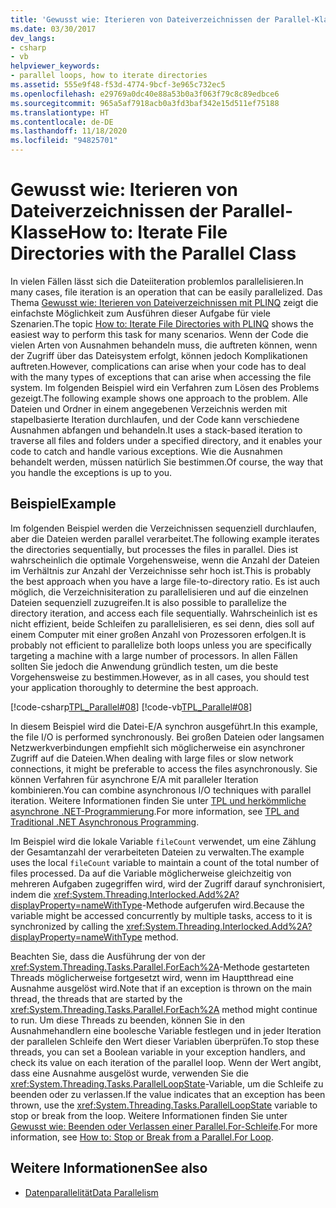 ```yaml
---
title: 'Gewusst wie: Iterieren von Dateiverzeichnissen der Parallel-Klasse'
ms.date: 03/30/2017
dev_langs:
- csharp
- vb
helpviewer_keywords:
- parallel loops, how to iterate directories
ms.assetid: 555e9f48-f53d-4774-9bcf-3e965c732ec5
ms.openlocfilehash: e29769a0dc40e88a53b0a3f063f79c8c89edbce6
ms.sourcegitcommit: 965a5af7918acb0a3fd3baf342e15d511ef75188
ms.translationtype: HT
ms.contentlocale: de-DE
ms.lasthandoff: 11/18/2020
ms.locfileid: "94825701"
---
```

# <a name="how-to-iterate-file-directories-with-the-parallel-class"></a><span data-ttu-id="e63d5-102">Gewusst wie: Iterieren von Dateiverzeichnissen der Parallel-Klasse</span><span class="sxs-lookup"><span data-stu-id="e63d5-102">How to: Iterate File Directories with the Parallel Class</span></span>
<span data-ttu-id="e63d5-103">In vielen Fällen lässt sich die Dateiiteration problemlos parallelisieren.</span><span class="sxs-lookup"><span data-stu-id="e63d5-103">In many cases, file iteration is an operation that can be easily parallelized.</span></span> <span data-ttu-id="e63d5-104">Das Thema [Gewusst wie: Iterieren von Dateiverzeichnissen mit PLINQ](how-to-iterate-file-directories-with-plinq.md) zeigt die einfachste Möglichkeit zum Ausführen dieser Aufgabe für viele Szenarien.</span><span class="sxs-lookup"><span data-stu-id="e63d5-104">The topic [How to: Iterate File Directories with PLINQ](how-to-iterate-file-directories-with-plinq.md) shows the easiest way to perform this task for many scenarios.</span></span> <span data-ttu-id="e63d5-105">Wenn der Code die vielen Arten von Ausnahmen behandeln muss, die auftreten können, wenn der Zugriff über das Dateisystem erfolgt, können jedoch Komplikationen auftreten.</span><span class="sxs-lookup"><span data-stu-id="e63d5-105">However, complications can arise when your code has to deal with the many types of exceptions that can arise when accessing the file system.</span></span> <span data-ttu-id="e63d5-106">Im folgenden Beispiel wird ein Verfahren zum Lösen des Problems gezeigt.</span><span class="sxs-lookup"><span data-stu-id="e63d5-106">The following example shows one approach to the problem.</span></span> <span data-ttu-id="e63d5-107">Alle Dateien und Ordner in einem angegebenen Verzeichnis werden mit stapelbasierte Iteration durchlaufen, und der Code kann verschiedene Ausnahmen abfangen und behandeln.</span><span class="sxs-lookup"><span data-stu-id="e63d5-107">It uses a stack-based iteration to traverse all files and folders under a specified directory, and it enables your code to catch and handle various exceptions.</span></span> <span data-ttu-id="e63d5-108">Wie die Ausnahmen behandelt werden, müssen natürlich Sie bestimmen.</span><span class="sxs-lookup"><span data-stu-id="e63d5-108">Of course, the way that you handle the exceptions is up to you.</span></span>  
  
## <a name="example"></a><span data-ttu-id="e63d5-109">Beispiel</span><span class="sxs-lookup"><span data-stu-id="e63d5-109">Example</span></span>  
 <span data-ttu-id="e63d5-110">Im folgenden Beispiel werden die Verzeichnissen sequenziell durchlaufen, aber die Dateien werden parallel verarbeitet.</span><span class="sxs-lookup"><span data-stu-id="e63d5-110">The following example iterates the directories sequentially, but processes the files in parallel.</span></span> <span data-ttu-id="e63d5-111">Dies ist wahrscheinlich die optimale Vorgehensweise, wenn die Anzahl der Dateien im Verhältnis zur Anzahl der Verzeichnisse sehr hoch ist.</span><span class="sxs-lookup"><span data-stu-id="e63d5-111">This is probably the best approach when you have a large file-to-directory ratio.</span></span> <span data-ttu-id="e63d5-112">Es ist auch möglich, die Verzeichnisiteration zu parallelisieren und auf die einzelnen Dateien sequenziell zuzugreifen.</span><span class="sxs-lookup"><span data-stu-id="e63d5-112">It is also possible to parallelize the directory iteration, and access each file sequentially.</span></span> <span data-ttu-id="e63d5-113">Wahrscheinlich ist es nicht effizient, beide Schleifen zu parallelisieren, es sei denn, dies soll auf einem Computer mit einer großen Anzahl von Prozessoren erfolgen.</span><span class="sxs-lookup"><span data-stu-id="e63d5-113">It is probably not efficient to parallelize both loops unless you are specifically targeting a machine with a large number of processors.</span></span> <span data-ttu-id="e63d5-114">In allen Fällen sollten Sie jedoch die Anwendung gründlich testen, um die beste Vorgehensweise zu bestimmen.</span><span class="sxs-lookup"><span data-stu-id="e63d5-114">However, as in all cases, you should test your application thoroughly to determine the best approach.</span></span>  
  
 [!code-csharp[TPL_Parallel#08](../../../samples/snippets/csharp/VS_Snippets_Misc/tpl_parallel/cs/parallel_file.cs#08)]
 [!code-vb[TPL_Parallel#08](../../../samples/snippets/visualbasic/VS_Snippets_Misc/tpl_parallel/vb/fileiteration08.vb#08)]  
  
 <span data-ttu-id="e63d5-115">In diesem Beispiel wird die Datei-E/A synchron ausgeführt.</span><span class="sxs-lookup"><span data-stu-id="e63d5-115">In this example, the file I/O is performed synchronously.</span></span> <span data-ttu-id="e63d5-116">Bei großen Dateien oder langsamen Netzwerkverbindungen empfiehlt sich möglicherweise ein asynchroner Zugriff auf die Dateien.</span><span class="sxs-lookup"><span data-stu-id="e63d5-116">When dealing with large files or slow network connections, it might be preferable to access the files asynchronously.</span></span> <span data-ttu-id="e63d5-117">Sie können Verfahren für asynchrone E/A mit paralleler Iteration kombinieren.</span><span class="sxs-lookup"><span data-stu-id="e63d5-117">You can combine asynchronous I/O techniques with parallel iteration.</span></span> <span data-ttu-id="e63d5-118">Weitere Informationen finden Sie unter [TPL und herkömmliche asynchrone .NET-Programmierung](tpl-and-traditional-async-programming.md).</span><span class="sxs-lookup"><span data-stu-id="e63d5-118">For more information, see [TPL and Traditional .NET Asynchronous Programming](tpl-and-traditional-async-programming.md).</span></span>  
  
 <span data-ttu-id="e63d5-119">Im Beispiel wird die lokale Variable `fileCount` verwendet, um eine Zählung der Gesamtanzahl der verarbeiteten Dateien zu verwalten.</span><span class="sxs-lookup"><span data-stu-id="e63d5-119">The example uses the local `fileCount` variable to maintain a count of the total number of files processed.</span></span> <span data-ttu-id="e63d5-120">Da auf die Variable möglicherweise gleichzeitig von mehreren Aufgaben zugegriffen wird, wird der Zugriff darauf synchronisiert, indem die <xref:System.Threading.Interlocked.Add%2A?displayProperty=nameWithType>-Methode aufgerufen wird.</span><span class="sxs-lookup"><span data-stu-id="e63d5-120">Because the variable might be accessed concurrently by multiple tasks, access to it is synchronized by calling the <xref:System.Threading.Interlocked.Add%2A?displayProperty=nameWithType> method.</span></span>  
  
 <span data-ttu-id="e63d5-121">Beachten Sie, dass die Ausführung der von der <xref:System.Threading.Tasks.Parallel.ForEach%2A>-Methode gestarteten Threads möglicherweise fortgesetzt wird, wenn im Hauptthread eine Ausnahme ausgelöst wird.</span><span class="sxs-lookup"><span data-stu-id="e63d5-121">Note that if an exception is thrown on the main thread, the threads that are started by the <xref:System.Threading.Tasks.Parallel.ForEach%2A> method might continue to run.</span></span> <span data-ttu-id="e63d5-122">Um diese Threads zu beenden, können Sie in den Ausnahmehandlern eine boolesche Variable festlegen und in jeder Iteration der parallelen Schleife den Wert dieser Variablen überprüfen.</span><span class="sxs-lookup"><span data-stu-id="e63d5-122">To stop these threads, you can set a Boolean variable in your exception handlers, and check its value on each iteration of the parallel loop.</span></span> <span data-ttu-id="e63d5-123">Wenn der Wert angibt, dass eine Ausnahme ausgelöst wurde, verwenden Sie die <xref:System.Threading.Tasks.ParallelLoopState>-Variable, um die Schleife zu beenden oder zu verlassen.</span><span class="sxs-lookup"><span data-stu-id="e63d5-123">If the value indicates that an exception has been thrown, use the <xref:System.Threading.Tasks.ParallelLoopState> variable to stop or break from the loop.</span></span> <span data-ttu-id="e63d5-124">Weitere Informationen finden Sie unter [Gewusst wie: Beenden oder Verlassen einer Parallel.For-Schleife](/previous-versions/dotnet/netframework-4.0/dd460721(v=vs.100)).</span><span class="sxs-lookup"><span data-stu-id="e63d5-124">For more information, see [How to: Stop or Break from a Parallel.For Loop](/previous-versions/dotnet/netframework-4.0/dd460721(v=vs.100)).</span></span>  
  
## <a name="see-also"></a><span data-ttu-id="e63d5-125">Weitere Informationen</span><span class="sxs-lookup"><span data-stu-id="e63d5-125">See also</span></span>

- [<span data-ttu-id="e63d5-126">Datenparallelität</span><span class="sxs-lookup"><span data-stu-id="e63d5-126">Data Parallelism</span></span>](data-parallelism-task-parallel-library.md)

